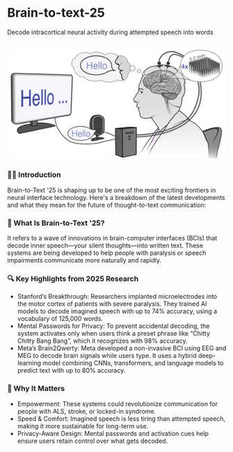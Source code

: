 # Brain-to-text-25
Decode intracortical neural activity during attempted speech into words

![IImage](https://github.com/Ishita95-harvad/Brain-to-text-25/blob/main/header%20(1).png)
-------------------------------------------------------------------------------------------------------------------------------------------------------------------
### 🧠✨ Introduction
Brain-to-Text '25 is shaping up to be one of the most exciting frontiers in neural interface technology. Here's a breakdown of the latest developments and what they mean for the future of thought-to-text communication:

### 🧬 What Is Brain-to-Text '25?
It refers to a wave of innovations in brain-computer interfaces (BCIs) that decode inner speech—your silent thoughts—into written text. These systems are being developed to help people with paralysis or speech impairments communicate more naturally and rapidly.

### 🔍 Key Highlights from 2025 Research
- Stanford’s Breakthrough: Researchers implanted microelectrodes into the motor cortex of patients with severe paralysis. They trained AI models to decode imagined speech with up to 74% accuracy, using a vocabulary of 125,000 words.
- Mental Passwords for Privacy: To prevent accidental decoding, the system activates only when users think a preset phrase like “Chitty Chitty Bang Bang”, which it recognizes with 98% accuracy.
- Meta’s Brain2Qwerty: Meta developed a non-invasive BCI using EEG and MEG to decode brain signals while users type. It uses a hybrid deep-learning model combining CNNs, transformers, and language models to predict text with up to 80% accuracy.

### 🧠 Why It Matters
- Empowerment: These systems could revolutionize communication for people with ALS, stroke, or locked-in syndrome.
- Speed & Comfort: Imagined speech is less tiring than attempted speech, making it more sustainable for long-term use.
- Privacy-Aware Design: Mental passwords and activation cues help ensure users retain control over what gets decoded.



